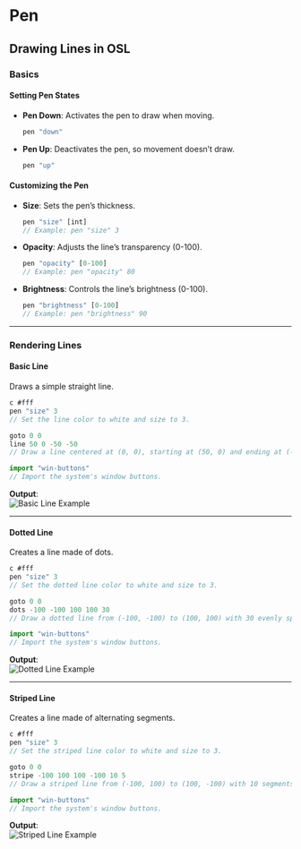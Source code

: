 # Pen

## Drawing Lines in OSL

### Basics

#### Setting Pen States

*   **Pen Down**: Activates the pen to draw when moving.

    ```js
    pen "down"
    ```
*   **Pen Up**: Deactivates the pen, so movement doesn’t draw.

    ```js
    pen "up"
    ```

#### Customizing the Pen

*   **Size**: Sets the pen’s thickness.

    ```js
    pen "size" [int]
    // Example: pen "size" 3
    ```
*   **Opacity**: Adjusts the line’s transparency (0-100).

    ```js
    pen "opacity" [0-100]
    // Example: pen "opacity" 80
    ```
*   **Brightness**: Controls the line’s brightness (0-100).

    ```js
    pen "brightness" [0-100]
    // Example: pen "brightness" 90
    ```

***

### Rendering Lines

#### Basic Line

Draws a simple straight line.

```js
c #fff  
pen "size" 3  
// Set the line color to white and size to 3.

goto 0 0  
line 50 0 -50 -50  
// Draw a line centered at (0, 0), starting at (50, 0) and ending at (-50, -50).

import "win-buttons"  
// Import the system's window buttons.
```

**Output**:\
![Basic Line Example](https://github.com/Mistium/Origin-OS/assets/92952823/eb85a230-6307-4edc-8604-d6ca34a9d64e)

***

#### Dotted Line

Creates a line made of dots.

```js
c #fff  
pen "size" 3  
// Set the dotted line color to white and size to 3.

goto 0 0  
dots -100 -100 100 100 30  
// Draw a dotted line from (-100, -100) to (100, 100) with 30 evenly spaced dots.

import "win-buttons"  
// Import the system's window buttons.
```

**Output**:\
![Dotted Line Example](https://github.com/Mistium/Origin-OS/assets/92952823/b266c1c5-3b76-4de3-b979-1e87cdebcbac)

***

#### Striped Line

Creates a line made of alternating segments.

```js
c #fff  
pen "size" 3  
// Set the striped line color to white and size to 3.

goto 0 0  
stripe -100 100 100 -100 10 5  
// Draw a striped line from (-100, 100) to (100, -100) with 10 segments and 5 units of spacing between them.

import "win-buttons"  
// Import the system's window buttons.
```

**Output**:\
![Striped Line Example](https://github.com/Mistium/Origin-OS/assets/92952823/9dc9b7d2-adda-478b-9a31-3fbc80323e45)
